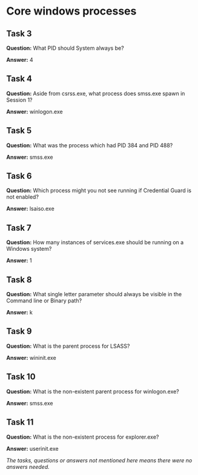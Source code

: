 # Core windows processes

## Task 3

**Question:** What PID should System always be?

**Answer:** 4

## Task 4

**Question:** Aside from csrss.exe, what process does smss.exe spawn in Session 1?

**Answer:** winlogon.exe

## Task 5

**Question:** What was the process which had PID 384 and PID 488?

**Answer:** smss.exe

## Task 6

**Question:** Which process might you not see running if Credential Guard is not enabled?

**Answer:** lsaiso.exe

## Task 7

**Question:** How many instances of services.exe should be running on a Windows system?

**Answer:** 1

## Task 8

**Question:** What single letter parameter should always be visible in the Command line or Binary path?

**Answer:** k

## Task 9

**Question:** What is the parent process for LSASS?

**Answer:** wininit.exe

## Task 10

**Question:** What is the non-existent parent process for winlogon.exe?

**Answer:** smss.exe

## Task 11

**Question:** What is the non-existent process for explorer.exe?

**Answer:** userinit.exe

_The tasks, questions or answers not mentioned here means there were no answers needed._
